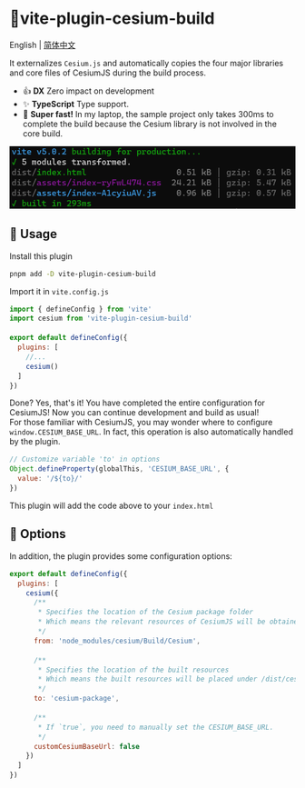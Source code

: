 # :tada:vite-plugin-cesium-build

English | [简体中文](/README.zh-CN.md)

It externalizes `Cesium.js` and automatically copies the four major libraries and core files of CesiumJS during the build process.

- :+1: **DX** Zero impact on development
- :sparkles: **TypeScript** Type support.
- :rocket: **Super fast!** In my laptop, the sample project only takes 300ms to complete the build because the Cesium library is not involved in the core build.

![Alt text](readme-image.png)

## :memo: Usage

Install this plugin

```sh
pnpm add -D vite-plugin-cesium-build
```

Import it in `vite.config.js`

```javascript
import { defineConfig } from 'vite'
import cesium from 'vite-plugin-cesium-build'

export default defineConfig({
  plugins: [
    //...
    cesium()
  ]
})
```

Done? Yes, that's it! You have completed the entire configuration for CesiumJS! Now you can continue development and build as usual!  
For those familiar with CesiumJS, you may wonder where to configure `window.CESIUM_BASE_URL`. In fact, this operation is also automatically handled by the plugin.

```javascript
// Customize variable 'to' in options
Object.defineProperty(globalThis, 'CESIUM_BASE_URL', {
  value: '/${to}/'
})
```

This plugin will add the code above to your `index.html`  

## :wrench: Options

In addition, the plugin provides some configuration options:

```javascript
export default defineConfig({
  plugins: [
    cesium({
      /**
       * Specifies the location of the Cesium package folder
       * Which means the relevant resources of CesiumJS will be obtained from this folder
       */
      from: 'node_modules/cesium/Build/Cesium',

      /**
       * Specifies the location of the built resources
       * Which means the built resources will be placed under /dist/cesium-package/
       */
      to: 'cesium-package',
      
      /**
       * If `true`, you need to manually set the CESIUM_BASE_URL.
       */
      customCesiumBaseUrl: false
    })
  ]
})
```
